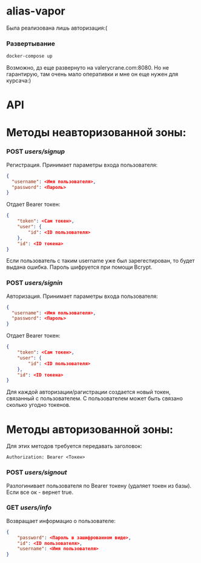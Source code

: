 # alias-vapor

Была реализована лишь авторизация:(

### Развертывание

``` bash
docker-compose up
```

Возможно, дз еще развернуто на valerycrane.com:8080. Но не гарантирую, там очень мало оперативки и мне он еще нужен для курсача:)

# API

# Методы неавторизованной зоны:

### POST *users/signup*

Регистрация. Принимает параметры входа пользователя:

``` json
{
  "username": <Имя пользователя>,
  "password": <Пароль>
}
```

Отдает Bearer токен:

``` json
{
    "token": <Сам токен>,
    "user": {
        "id": <ID пользователя>
    },
    "id": <ID токена>
}
```

Если пользователь с таким username уже был зарегестирован, то будет выдана ошибка.
Пароль шифруется при помощи Bcrypt.

### POST *users/signin*

Авторизация. Принимает параметры входа пользователя:

``` json
{
  "username": <Имя пользователя>,
  "password": <Пароль>
}
```

Отдает Bearer токен:

``` json
{
    "token": <Сам токен>,
    "user": {
        "id": <ID пользователя>
    },
    "id": <ID токена>
}
```

Для каждой авторизации/рагистрации создается новый токен, связанный с пользователем. 
С пользователем может быть связано сколько угодно токенов.

# Методы авторизованной зоны:

Для этих методов требуется передавать заголовок:

```
Authorization: Bearer <Токен>
```

### POST *users/signout*

Разлогинивает пользователя по Bearer токену (удаляет токен из базы). Если все ок - вернет true.

### GET *users/info*

Возвращает информацио о пользователе:

``` json
{
    "password": <Пароль в зашифрованном виде>,
    "id": <ID пользователя>,
    "username": <Имя пользователя>
}
```
